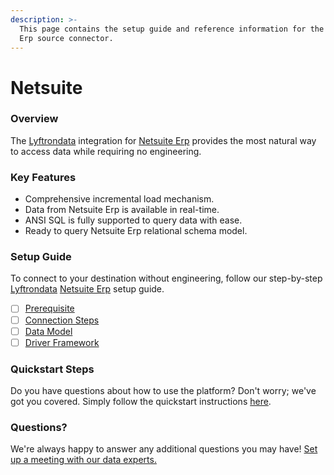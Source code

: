 ```yaml
---
description: >-
  This page contains the setup guide and reference information for the Netsuite
  Erp source connector.
---
```


# Netsuite

### Overview

The [Lyftrondata](https://www.lyftrondata.com/) integration for [Netsuite Erp](https://www.lyftrondata.com/integration/finance-analytics/netsuite-erp/) provides the most natural way to access data while requiring no engineering.

### Key Features

* Comprehensive incremental load mechanism.
* Data from Netsuite Erp is available in real-time.
* ANSI SQL is fully supported to query data with ease.
* Ready to query Netsuite Erp relational schema model.

### Setup Guide

To connect to your destination without engineering, follow our step-by-step [Lyftrondata](https://www.lyftrondata.com/) [Netsuite Erp](None/) setup guide.

* [ ] [Prerequisite](prerequisite/)
* [ ] [Connection Steps](connection-steps.md)
* [ ] [Data Model](data-model/erd.md)
* [ ] [Driver Framework](driver-framework/)

### Quickstart Steps

Do you have questions about how to use the platform? Don't worry; we've got you covered. Simply follow the quickstart instructions [here](../../).

### Questions? <a href="#questions" id="questions"></a>

We're always happy to answer any additional questions you may have! [Set up a meeting with our data experts.](https://www.lyftrondata.com/book-a-meeting/)
